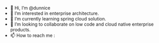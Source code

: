 - 👋 Hi, I’m @dunnice
- 👀 I’m interested in enterprise architecture.
- 🌱 I’m currently learning spring cloud solution.
- 💞️ I’m looking to collaborate on low code and cloud native enterprise products.
- 📫 How to reach me :

<!---
dunnice/dunnice is a ✨ special ✨ repository because its `README.md` (this file) appears on your GitHub profile.
You can click the Preview link to take a look at your changes.
--->
